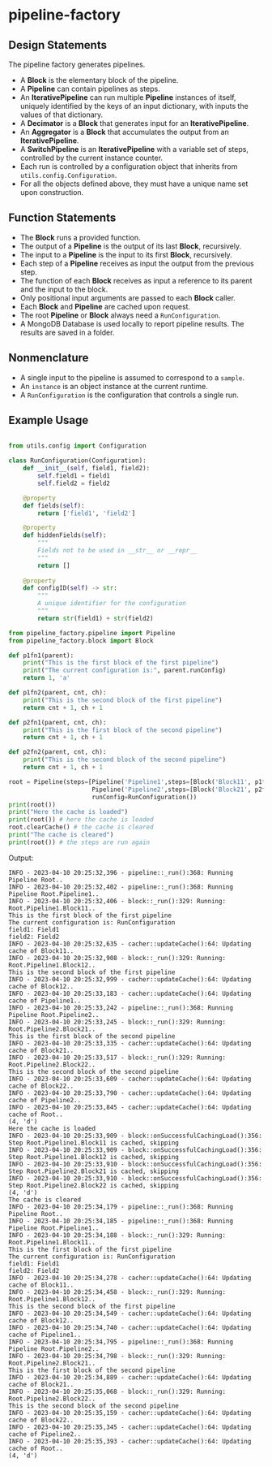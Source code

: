 # pipeline-factory

## Design Statements ##

The pipeline factory generates pipelines.

- A **Block** is the elementary block of the pipeline.
- A **Pipeline** can contain pipelines as steps.
- An **IterativePipeline** can run multiple **Pipeline** instances of itself, uniquely identified by the keys of an input dictionary, with inputs the values of that dictionary.
- A **Decimator** is a **Block** that generates input for an **IterativePipeline**.
- An **Aggregator** is a **Block** that accumulates the output from an **IterativePipeline**.
- A **SwitchPipeline** is an **IterativePipeline** with a variable set of steps, controlled by the current instance counter.
- Each run is controlled by a configuration object that inherits from `utils.config.Configuration`.
- For all the objects defined above, they must have a unique name set upon construction.


## Function Statements ##

- The **Block** runs a provided function.
- The output of a **Pipeline** is the output of its last **Block**, recursively.
- The input to a **Pipeline** is the input to its first **Block**, recursively.
- Each step of a **Pipeline** receives as input the output from the previous step.
- The function of each **Block** receives as input a reference to its parent and the input to the block.
- Only positional input arguments are passed to each **Block** caller.
- Each **Block** and **Pipeline** are cached upon request.
- The root **Pipeline** or **Block** always need a `RunConfiguration`.
- A MongoDB Database is used locally to report pipeline results. The results are saved in a folder.

## Nonmenclature ##

- A single input to the pipeline is assumed to correspond to a `sample`.
- An `instance` is an object instance at the current runtime.
- A `RunConfiguration` is the configuration that controls a single run.

## Example Usage ##

```python

from utils.config import Configuration

class RunConfiguration(Configuration):
    def __init__(self, field1, field2):
        self.field1 = field1
        self.field2 = field2

    @property
    def fields(self):
        return ['field1', 'field2']

    @property
    def hiddenFields(self):
        """
        Fields not to be used in __str__ or __repr__
        """
        return []
    
    @property
    def configID(self) -> str:
        """
        A unique identifier for the configuration
        """
        return str(field1) + str(field2)

from pipeline_factory.pipeline import Pipeline
from pipeline_factory.block import Block

def p1fn1(parent):
    print("This is the first block of the first pipeline")
    print("The current configuration is:", parent.runConfig)
    return 1, 'a'

def p1fn2(parent, cnt, ch):
    print("This is the second block of the first pipeline")
    return cnt + 1, ch + 1

def p2fn1(parent, cnt, ch):
    print("This is the first block of the second pipeline")
    return cnt + 1, ch + 1

def p2fn2(parent, cnt, ch):
    print("This is the second block of the second pipeline")
    return cnt + 1, ch + 1

root = Pipeline(steps=[Pipeline('Pipeline1',steps=[Block('Block11', p1fn1), Block('Block12', p1fn2)]),
                       Pipeline('Pipeline2',steps=[Block('Block21', p2fn1), Block('Block22', p2fn2)])],
                       runConfig=RunConfiguration())
print(root())
print("Here the cache is loaded")
print(root()) # here the cache is loaded
root.clearCache() # the cache is cleared
print("The cache is cleared")
print(root()) # the steps are run again
```

Output:

```
INFO - 2023-04-10 20:25:32,396 - pipeline::_run():368: Running Pipeline Root..
INFO - 2023-04-10 20:25:32,402 - pipeline::_run():368: Running Pipeline Root.Pipeline1..
INFO - 2023-04-10 20:25:32,406 - block::_run():329: Running: Root.Pipeline1.Block11..
This is the first block of the first pipeline
The current configuration is: RunConfiguration
field1: Field1
field2: Field2
INFO - 2023-04-10 20:25:32,635 - cacher::updateCache():64: Updating cache of Block11..
INFO - 2023-04-10 20:25:32,908 - block::_run():329: Running: Root.Pipeline1.Block12..
This is the second block of the first pipeline
INFO - 2023-04-10 20:25:32,999 - cacher::updateCache():64: Updating cache of Block12..
INFO - 2023-04-10 20:25:33,183 - cacher::updateCache():64: Updating cache of Pipeline1..
INFO - 2023-04-10 20:25:33,242 - pipeline::_run():368: Running Pipeline Root.Pipeline2..
INFO - 2023-04-10 20:25:33,245 - block::_run():329: Running: Root.Pipeline2.Block21..
This is the first block of the second pipeline
INFO - 2023-04-10 20:25:33,335 - cacher::updateCache():64: Updating cache of Block21..
INFO - 2023-04-10 20:25:33,517 - block::_run():329: Running: Root.Pipeline2.Block22..
This is the second block of the second pipeline
INFO - 2023-04-10 20:25:33,609 - cacher::updateCache():64: Updating cache of Block22..
INFO - 2023-04-10 20:25:33,790 - cacher::updateCache():64: Updating cache of Pipeline2..
INFO - 2023-04-10 20:25:33,845 - cacher::updateCache():64: Updating cache of Root..
(4, 'd')
Here the cache is loaded
INFO - 2023-04-10 20:25:33,909 - block::onSuccessfulCachingLoad():356: Step Root.Pipeline1.Block11 is cached, skipping
INFO - 2023-04-10 20:25:33,909 - block::onSuccessfulCachingLoad():356: Step Root.Pipeline1.Block12 is cached, skipping
INFO - 2023-04-10 20:25:33,910 - block::onSuccessfulCachingLoad():356: Step Root.Pipeline2.Block21 is cached, skipping
INFO - 2023-04-10 20:25:33,910 - block::onSuccessfulCachingLoad():356: Step Root.Pipeline2.Block22 is cached, skipping
(4, 'd')
The cache is cleared
INFO - 2023-04-10 20:25:34,179 - pipeline::_run():368: Running Pipeline Root..
INFO - 2023-04-10 20:25:34,185 - pipeline::_run():368: Running Pipeline Root.Pipeline1..
INFO - 2023-04-10 20:25:34,188 - block::_run():329: Running: Root.Pipeline1.Block11..
This is the first block of the first pipeline
The current configuration is: RunConfiguration
field1: Field1
field2: Field2
INFO - 2023-04-10 20:25:34,278 - cacher::updateCache():64: Updating cache of Block11..
INFO - 2023-04-10 20:25:34,458 - block::_run():329: Running: Root.Pipeline1.Block12..
This is the second block of the first pipeline
INFO - 2023-04-10 20:25:34,549 - cacher::updateCache():64: Updating cache of Block12..
INFO - 2023-04-10 20:25:34,740 - cacher::updateCache():64: Updating cache of Pipeline1..
INFO - 2023-04-10 20:25:34,795 - pipeline::_run():368: Running Pipeline Root.Pipeline2..
INFO - 2023-04-10 20:25:34,798 - block::_run():329: Running: Root.Pipeline2.Block21..
This is the first block of the second pipeline
INFO - 2023-04-10 20:25:34,889 - cacher::updateCache():64: Updating cache of Block21..
INFO - 2023-04-10 20:25:35,068 - block::_run():329: Running: Root.Pipeline2.Block22..
This is the second block of the second pipeline
INFO - 2023-04-10 20:25:35,159 - cacher::updateCache():64: Updating cache of Block22..
INFO - 2023-04-10 20:25:35,345 - cacher::updateCache():64: Updating cache of Pipeline2..
INFO - 2023-04-10 20:25:35,393 - cacher::updateCache():64: Updating cache of Root..
(4, 'd')
```
